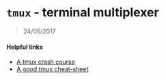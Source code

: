 # `tmux` - terminal multiplexer
> 24/05/2017

#### Helpful links
  - [A tmux crash course](https://robots.thoughtbot.com/a-tmux-crash-course)
  - [A good tmux cheat-sheet](https://gist.github.com/MohamedAlaa/2961058)
